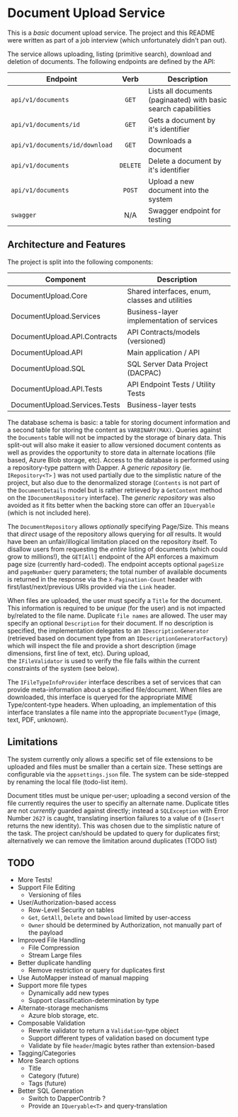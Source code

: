 # Document Upload Service

This is a *basic* document upload service. The project and this README were written as part of a job interview (which unfortunately didn't pan out).

The service allows uploading, listing (primitive search), download and deletion of documents. The following endpoints are defined by the API:

| Endpoint                       | Verb     | Description                                                     |
| -------------------------------| :------: | --------------------------------------------------------------- |
| `api/v1/documents`             | `GET`    | Lists all documents (paginaated) with basic search capabilities |
| `api/v1/documents/id`          | `GET`    | Gets a document by it's identifier                              |
| `api/v1/documents/id/download` | `GET`    | Downloads a document                                            |
| `api/v1/documents`             | `DELETE` | Delete a document by it's identifier                            |
| `api/v1/documents`             | `POST`   | Upload a new document into the system                           |
| `swagger`					     | N/A      | Swagger endpoint for testing                                    |


## Architecture and Features

The project is split into the following components:

| Component                     | Description                                    |
| ----------------------------- | ---------------------------------------------- |
| DocumentUpload.Core           | Shared interfaces, enum, classes and utilities |
| DocumentUpload.Services       | Business-layer implementation of services      |
| DocumentUpload.API.Contracts  | API Contracts/models (versioned)               |
| DocumentUpload.API            | Main application / API                         |
| DocumentUpload.SQL            | SQL Server Data Project (DACPAC)               | 
| DocumentUpload.API.Tests      | API Endpoint Tests / Utility Tests             |
| DocumentUpload.Services.Tests | Business-layer tests

The database schema is basic: a table for storing document information and a second table for storing the content as `VARBINARY(MAX)`. Queries against the `Documents` table will not be impacted 
by the storage of binary data. This split-out will also make it easier to allow versioned document contents as well as provides the opportunity to store data in alternate 
locations (file based, Azure Blob storage, etc). Access to the database is performed using a repository-type pattern with Dapper. A _generic repository_ (ie. `IRepository<T>` ) was not 
used partially due to the simplistic nature of the project, but also due to the denormalized storage (`Contents` is not part of the `DocumentDetails` model but is rather retrieved by a `GetContent` 
method on the `IDocumentRepository` interface). The _generic repository_ was also avoided as it fits better when the backing store can offer an `IQueryable` (which is not included here).

The `DocumentRepository` allows _optionally_ specifying Page/Size. This means that _direct_ usage of the repository allows querying for _all_ results. It would have been an unfair/illogical 
limitation placed on the repository itself. To disallow users from requesting the _entire_ listing of documents (which could grow to millions!), the `GET[All]` endpoint of the API  enforces a maximum 
page size (currently hard-coded). The endpoint accepts optional `pageSize` and `pageNumber` query parameters; the total number of available documents is returned in the response via the `X-Pagination-Count` 
header with first/last/next/previous URIs provided via the `Link` header. 

When files are uploaded, the user must specify a `Title` for the document. This information is required to be _unique_ (for the user) and is not impacted by/related to the file name. Duplicate 
`file names` are allowed. The user may specify an optional `Description` for their document. If no description is specified, the implementation delegates to an `IDescriptionGenerator` 
(retrieved based on document type from an `IDescriptionGeneratorFactory`) which will inspect the file and provide a short description (image dimensions, first line of text, etc). During upload,  
the `IFileValidator` is used to verify the file falls within the current constraints of the system (see below).

The `IFileTypeInfoProvider` interface describes a set of services that can provide meta-information about a specified file/document. When files are downloaded, this interface is queryed for 
the appropriate MIME Type/content-type headers. When uploading, an implementation of this interface translates a file name into the appropriate `DocumentType` (image, text, PDF, unknown).

## Limitations

The system currently only allows a specific set of file extensions to be uploaded and files must be smaller than a certain size. These settings are configurable via the `appsettings.json` 
file. The system can be side-stepped by renaming the local file (todo-list item).

Document titles must be unique per-user; uploading a second version of the file currently requires the user to specifiy an alternate name. Duplicate titles are not _currently_ guarded 
against directly; instead a `SQLException` with Error Number `2627` is caught, translating insertion failures to a value of `0` (`Insert` returns the new identity). This was chosen due to 
the simplistic nature of the task. The project can/should be updated to query for duplicates first; alternatively we can remove the limitation around duplicates (TODO list)

## TODO

- More Tests!
- Support File Editing
  - Versioning of files
- User/Authorization-based access
  - Row-Level Security on tables
  - `Get`, `GetAll`, `Delete` and `Download` limited by user-access
  - `Owner` should be determined by Authorization, not manually part of the payload
- Improved File Handling
  - File Compression
  - Stream Large files
- Better duplicate handling
  - Remove restriction or query for duplicates first
- Use AutoMapper instead of manual mapping
- Support more file types
  - Dynamically add new types
  - Support classification-determination by type
- Alternate-storage mechanisms
  - Azure blob storage, etc.
- Composable Validation
  - Rewrite validator to return a `Validation`-type object
  - Support different types of validation based on document type
  - Validate by file `header`/magic bytes rather than extension-based
- Tagging/Categories
- More Search options
  - Title
  - Category (future)
  - Tags (future)
- Better SQL Generation
  - Switch to DapperContrib ? 
  - Provide an `IQueryable<T>` and query-translation
